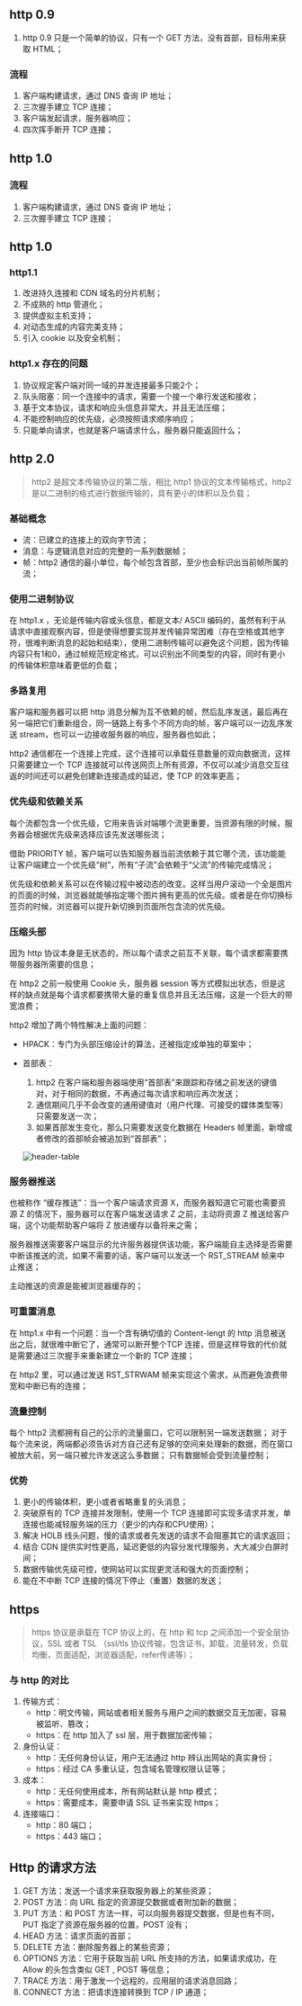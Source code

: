 ## http 0.9

1. http 0.9 只是一个简单的协议，只有一个 GET 方法，没有首部，目标用来获取 HTML；

### 流程

1. 客户端构建请求，通过 DNS 查询 IP 地址；
2. 三次握手建立 TCP 连接；
3. 客户端发起请求，服务器响应；
4. 四次挥手断开 TCP 连接；

## http 1.0

### 流程

1. 客户端构建请求，通过 DNS 查询 IP 地址；
2. 三次握手建立 TCP 连接；

## http 1.0 

### http1.1

1. 改进持久连接和 CDN 域名的分片机制；
2. 不成熟的 http 管道化；
3. 提供虚拟主机支持；
4. 对动态生成的内容完美支持；
5. 引入 cookie 以及安全机制；

### http1.x 存在的问题

1. 协议规定客户端对同一域的并发连接最多只能2个；
2. 队头阻塞：同一个连接中的请求，需要一个接一个串行发送和接收；
3. 基于文本协议，请求和响应头信息非常大，并且无法压缩；
4. 不能控制响应的优先级，必须按照请求顺序响应；
5. 只能单向请求，也就是客户端请求什么，服务器只能返回什么；

## http 2.0

> http2 是超文本传输协议的第二版，相比 http1 协议的文本传输格式，http2 是以二进制的格式进行数据传输的，具有更小的体积以及负载；

### 基础概念

- 流：已建立的连接上的双向字节流；
- 消息：与逻辑消息对应的完整的一系列数据帧；
- 帧：http2 通信的最小单位，每个帧包含首部，至少也会标识出当前帧所属的流；

### 使用二进制协议

在 http1.x ，无论是传输内容或头信息，都是文本/ ASCII 编码的，虽然有利于从请求中直接观察内容，但是使得想要实现并发传输异常困难（存在空格或其他字符，很难判断消息的起始和结束），使用二进制传输可以避免这个问题，因为传输内容只有1和0，通过帧规范规定格式，可以识别出不同类型的内容，同时有更小的传输体积意味着更低的负载；

### 多路复用

客户端和服务器可以把 http 消息分解为互不依赖的帧，然后乱序发送，最后再在另一端把它们重新组合，同一链路上有多个不同方向的帧，客户端可以一边乱序发送 stream，也可以一边接收服务器的响应，服务器也如此；

http2 通信都在一个连接上完成，这个连接可以承载任意数量的双向数据流，这样只需要建立一个 TCP 连接就可以传送网页上所有资源，不仅可以减少消息交互往返的时间还可以避免创建新连接造成的延迟，使 TCP 的效率更高；

### 优先级和依赖关系 

每个流都包含一个优先级，它用来告诉对端哪个流更重要，当资源有限的时候，服务器会根据优先级来选择应该先发送哪些流；

借助 PRIORITY 帧，客户端可以告知服务器当前流依赖于其它哪个流，该功能能让客户端建立一个优先级“树”，所有“子流”会依赖于“父流”的传输完成情况；

优先级和依赖关系可以在传输过程中被动态的改变。这样当用户滚动一个全是图片的页面的时候，浏览器就能够指定哪个图片拥有更高的优先级。或者是在你切换标签页的时候，浏览器可以提升新切换到页面所包含流的优先级。

### 压缩头部

因为 http 协议本身是无状态的，所以每个请求之前互不关联，每个请求都需要携带服务器所需要的信息；

在 http2 之前一般使用 Cookie 头，服务器 session 等方式模拟出状态，但是这样的缺点就是每个请求都要携带大量的重复信息并且无法压缩，这是一个巨大的带宽浪费；

http2 增加了两个特性解决上面的问题：

- HPACK：专门为头部压缩设计的算法，还被指定成单独的草案中；

- 首部表：

  1. http2 在客户端和服务器端使用“首部表”来跟踪和存储之前发送的键值对，对于相同的数据，不再通过每次请求和响应再次发送；
  2. 通信期间几乎不会改变的通用键值对（用户代理、可接受的媒体类型等）只需要发送一次；
  3. 如果首部发生变化，那么只需要发送变化数据在 Headers 帧里面，新增或者修改的首部帧会被追加到“首部表”；

  ![header-table](https://user-gold-cdn.xitu.io/2018/4/10/162b00acb5991f30?imageView2/0/w/1280/h/960/format/webp/ignore-error/1)

### 服务器推送

也被称作 “缓存推送”：当一个客户端请求资源 X，而服务器知道它可能也需要资源 Z 的情况下，服务器可以在客户端发送请求 Z 之前，主动将资源 Z 推送给客户端，这个功能帮助客户端将 Z 放进缓存以备将来之需；

服务器推送需要客户端显示的允许服务器提供该功能，客户端能自主选择是否需要中断该推送的流，如果不需要的话，客户端可以发送一个 RST_STREAM 帧来中止推送；

主动推送的资源是能被浏览器缓存的；

### 可重置消息

在 http1.x 中有一个问题：当一个含有确切值的 Content-lengt 的 http 消息被送出之后，就很难中断它了，通常可以断开整个TCP 连接，但是这样导致的代价就是需要通过三次握手来重新建立一个新的 TCP 连接；

在 http2 里，可以通过发送 RST_STRWAM 帧来实现这个需求，从而避免浪费带宽和中断已有的连接；

### 流量控制

每个 http2 流都拥有自己的公示的流量窗口，它可以限制另一端发送数据；
对于每个流来说，两端都必须告诉对方自己还有足够的空间来处理新的数据，而在窗口被放大前，另一端只被允许发送这么多数据；
只有数据帧会受到流量控制；

### 优势

1. 更小的传输体积，更小或者省略重复的头消息；
2. 突破原有的 TCP 连接并发限制，使用一个 TCP 连接即可实现多请求并发，单连接也能减轻服务端的压力（更少的内存和CPU使用）；
3. 解决 HOLB 线头问题，慢的请求或者先发送的请求不会阻塞其它的请求返回；
4. 结合 CDN 提供实时性更高，延迟更低的内容分发代理服务，大大减少白屏时间；
5. 数据传输优先级可控，使网站可以实现更灵活和强大的页面控制；
6. 能在不中断 TCP 连接的情况下停止（重置）数据的发送；

## https

> https 协议是承载在 TCP 协议上的，在 http 和 tcp 之间添加一个安全层协议，SSL 或者 TSL （ssl/tls 协议传输，包含证书，卸载，流量转发，负载均衡，页面适配，浏览器适配，refer传递等）；

### 与 http 的对比

1. 传输方式：
   - http：明文传输，网站或者相关服务与用户之间的数据交互无加密，容易被监听、篡改；
   - https：在 http 加入了 ssl 层，用于数据加密传输；
2. 身份认证：
   - http：无任何身份认证，用户无法通过 http 辨认出网站的真实身份；
   - https：经过 CA 多重认证，包含域名管理权限认证等；
3. 成本：
   - http：无任何使用成本，所有网站默认是 http 模式；
   - https：需要成本，需要申请 SSL 证书来实现 https；
4. 连接端口：
   - http：80 端口；
   - https：443 端口；

## Http 的请求方法

1.  GET 方法：发送一个请求来获取服务器上的某些资源；
2.  POST 方法：向 URL 指定的资源提交数据或者附加新的数据；
3.  PUT 方法：和 POST 方法一样，可以向服务器提交数据，但是也有不同， PUT 指定了资源在服务器的位置，POST 没有；
4.  HEAD 方法：请求页面的首部；
5.  DELETE 方法：删除服务器上的某些资源；
6.  OPTIONS 方法：它用于获取当前 URL 所支持的方法，如果请求成功，在 Allow 的头包含类似 GET , POST 等信息；
7.  TRACE 方法：用于激发一个远程的，应用层的请求消息回路；
8.  CONNECT 方法：把请求连接转换到 TCP / IP 通道；



